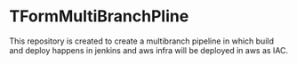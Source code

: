 # TFormMultiBranchPline

This repository is created to create a multibranch pipeline in which build and deploy happens in jenkins and aws infra will be deployed in aws as IAC.
